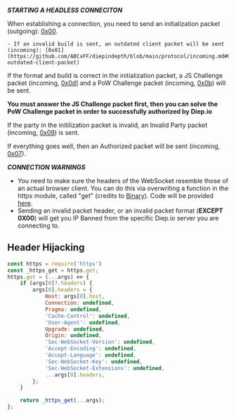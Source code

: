 ***STARTING A HEADLESS CONNECITON***

When establishing a connection, you need to send an initialization packet (outgoing): [0x00](https://github.com/ABCxFF/diepindepth/blob/main/protocol/outgoing.md#0x00-init-packet).

    - If an invalid build is sent, an outdated client packet will be sent (incoming): [0x01](https://github.com/ABCxFF/diepindepth/blob/main/protocol/incoming.md#0x01-outdated-client-packet)

If the format and build is correct in the initialization packet, a JS Challenge packet (incoming, [0x0d](https://github.com/ABCxFF/diepindepth/blob/main/protocol/incoming.md#0x0b-pow-challenge-packet)] and a PoW Challenge packet (incoming, [0x0b](https://github.com/CoderSudaWuda/diepindepth/blob/main/protocol/incoming.md#0x0d-js-challenge-packet)) will be sent.

**You must answer the JS Challenge packet first, then you can solve the PoW Challenge packet in order to successfully authorized by Diep.io**

If the party in the initilization packet is invalid, an Invalid Party packet (incoming, [0x09](https://github.com/ABCxFF/diepindepth/blob/main/protocol/incoming.md#0x09-invalid-party-packet)) is sent.

If everything goes well, then an Authorized packet will be sent (incoming, [0x07](https://github.com/ABCxFF/diepindepth/blob/main/protocol/incoming.md#0x07-accept-packet)).

***CONNECTION WARNINGS***

- You need to make sure the headers of the WebSocket resemble those of an actual browser client. You can do this via overwriting a function in the https module, called "get" (credits to [Binary](https://github.com/binary-person)). Code will be provided [here](./beginning.md#header-hijacking).
- Sending an invalid packet header, or an invalid packet format (**EXCEPT 0X00**) will get you IP Banned from the specific Diep.io server you are connecting to.

## Header Hijacking
```js
const https = require('https')
const _https_get = https.get;
https.get = (...args) => {
    if (args[0]?.headers) {
        args[0].headers = {
            Host: args[0].host,
            Connection: undefined,
            Pragma: undefined,
            'Cache-Control': undefined,
            'User-Agent': undefined,
            Upgrade: undefined,
            Origin: undefined,
            'Sec-WebSocket-Version': undefined,
            'Accept-Encoding': undefined,
            'Accept-Language': undefined,
            'Sec-WebSocket-Key': undefined,
            'Sec-WebSocket-Extensions': undefined,
            ...args[0].headers,
        };
    }

    return _https_get(...args);
};
```
